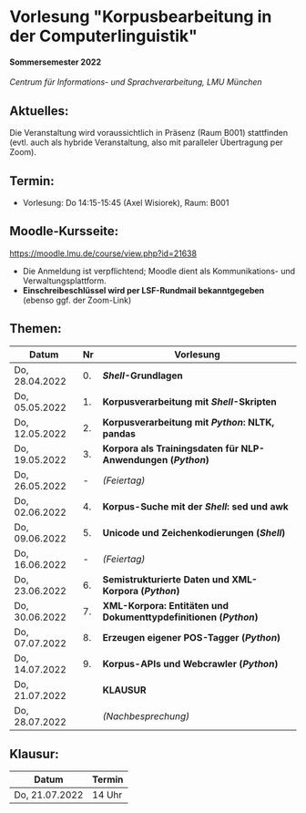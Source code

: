 # Vorlesung "Korpusbearbeitung in der Computerlinguistik"

#### Sommersemester 2022

*Centrum für Informations- und Sprachverarbeitung, LMU München*


## Aktuelles:

Die Veranstaltung wird voraussichtlich in Präsenz (Raum B001) stattfinden (evtl. auch als hybride Veranstaltung, also mit paralleler Übertragung per Zoom).


## Termin:

- Vorlesung: Do 14:15-15:45 (Axel Wisiorek), Raum: B001



## Moodle-Kursseite:

https://moodle.lmu.de/course/view.php?id=21638


- Die Anmeldung ist verpflichtend; Moodle dient als Kommunikations- und Verwaltungsplattform.
- **Einschreibeschlüssel wird per LSF-Rundmail bekanntgegeben** (ebenso ggf. der Zoom-Link)




## Themen:

| Datum  | Nr | Vorlesung | 
| ------------- | ------------- | ------------- | 
|  Do, 28.04.2022 |  0. | ***Shell*-Grundlagen** |
|  Do, 05.05.2022 |  1. | **Korpusverarbeitung mit *Shell*-Skripten** |
|  Do, 12.05.2022 |  2. | **Korpusverarbeitung mit *Python*: NLTK, pandas** |
|  Do, 19.05.2022 |  3. | **Korpora als Trainingsdaten für NLP-Anwendungen (*Python*)** |
|  Do, 26.05.2022 |  - | *(Feiertag)*  |
|  Do, 02.06.2022 |  4. | **Korpus-Suche mit der *Shell*: sed und awk** |
|  Do, 09.06.2022 |  5. | **Unicode und Zeichenkodierungen (*Shell*)** |
|  Do, 16.06.2022 | - | *(Feiertag)*  |
|  Do, 23.06.2022 |  6. | **Semistrukturierte Daten und XML-Korpora (*Python*)** |
|  Do, 30.06.2022 |  7. | **XML-Korpora: Entitäten und Dokumenttypdefinitionen (*Python*)** |
|  Do, 07.07.2022 |  8. | **Erzeugen eigener POS-Tagger (*Python*)** |
|  Do, 14.07.2022 |  9. | **Korpus-APIs und Webcrawler (*Python*)** |
|  Do, 21.07.2022 |   | **KLAUSUR** |
|  Do, 28.07.2022 |   | *(Nachbesprechung)* |


## Klausur:

| Datum  | Termin | 
| ------------- | ------------- | 
|  Do, 21.07.2022 |  14 Uhr   | 



